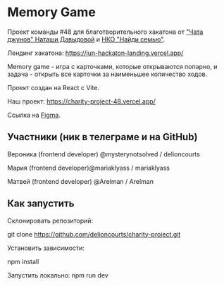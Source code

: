 # Memory Game 

Проект команды #48 для благотворительного хакатона от ["Чата джунов" Наташи Давыдовой](https://t.me/natti_jun_front_chat) и [НКО "Найди семью"](https://sirota.ru/).

Лендинг хакатона: https://jun-hackaton-landing.vercel.app/

Memory game - игра с карточками, которые открываются попарно, и задача - открыть все карточки за наименьшее количество ходов.

Проект создан на React с Vite.

Наш проект: https://charity-project-48.vercel.app/

Ссылка на [Figma](https://www.figma.com/file/oOLscXHsIILl5YaTyqOwsS/Ccharity-hackaton-Team-%2348?type=design&node-id=32-1939&mode=design&t=Astx2JFQdzJHxloa-0).


## Участники (ник в телеграме и на GitHub)

Вероника (frontend developer) @mysterynotsolved / delioncourts

Мария (frontend developer)@mariaklyass / mariaklyass

Матвей (frontend developer) @Arelman / Arelman


## Как запустить 

Склонировать репозиторий: 

git clone https://github.com/delioncourts/charity-project.git


Установить зависимости: 

npm install 

Запустить локально:
npm run dev
